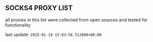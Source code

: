 ## SOCKS4 PROXY LIST

all proxies in this list were collected from open sources and tested for functionality

last update: `2025-01-19 15:03:56.512698+00:00`